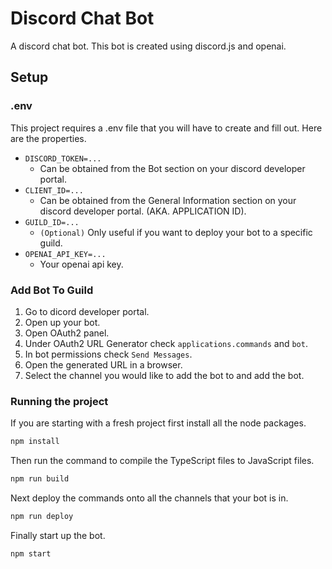 # Discord Chat Bot

A discord chat bot. This bot is created using discord.js and openai.


## Setup


### .env

This project requires a .env file that you will have to create and fill out. Here are the properties.
- `DISCORD_TOKEN=...`
    - Can be obtained from the Bot section on your discord developer portal.
- `CLIENT_ID=...`
    - Can be obtained from the General Information section on your discord developer portal. (AKA. APPLICATION ID).
- `GUILD_ID=...`
    - `(Optional)` Only useful if you want to deploy your bot to a specific guild.
- `OPENAI_API_KEY=...`
    - Your openai api key.

### Add Bot To Guild
1. Go to dicord developer portal.
2. Open up your bot.
3. Open OAuth2 panel.
4. Under OAuth2 URL Generator check `applications.commands` and `bot`.
5. In bot permissions check `Send Messages`.
6. Open the generated URL in a browser.
7. Select the channel you would like to add the bot to and add the bot.

### Running the project

If you are starting with a fresh project first install all the node packages.
```bash
npm install
```

Then run the command to compile the TypeScript files to JavaScript files. 
```bash
npm run build
```

Next deploy the commands onto all the channels that your bot is in.
```bash
npm run deploy
```

Finally start up the bot.
```bash
npm start
```